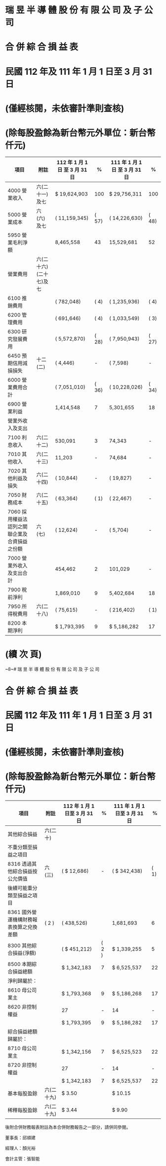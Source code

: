 # 瑞 昱 半 導 體 股 份 有 限 公 司 及 子 公 司

# 合 併 綜 合 損 益 表

# 民國 112 年及 111 年 1 月 1 日至 3 月 31 日

# (僅經核閱，未依審計準則查核)

# (除每股盈餘為新台幣元外單位：新台幣仟元)

|項目|附註|112 年 1 月 1 日 至 3 月 31 日|%|111 年 1 月 1 日 至 3 月 31 日|%|
|---|---|---|---|---|---|
|4000 營業收入|六(二十一)及七|$ 19,624,903|100|$ 29,756,311|100|
|5000 營業成本|六(六)及七|( 11,159,345)|( 57)|( 14,226,630)|( 48)|
|5950 營業毛利淨額| |8,465,558|43|15,529,681|52|
|營業費用|六(二十六) (二十七)及七| | | | |
|6100 推銷費用| |( 782,048)|( 4)|( 1,235,936)|( 4)|
|6200 管理費用| |( 691,646)|( 4)|( 1,033,549)|( 3)|
|6300 研究發展費用| |( 5,572,870)|( 28)|( 7,950,943)|( 27)|
|6450 預期信用減損損失|十二(二)|( 4,446)|-|( 7,598)|-|
|6000 營業費用合計| |( 7,051,010)|( 36)|( 10,228,026)|( 34)|
|6900 營業利益| |1,414,548|7|5,301,655|18|
|營業外收入及支出| | | | | |
|7100 利息收入|六(二十二)|530,091|3|74,343|-|
|7010 其他收入|六(二十三)|11,203|-|74,684|-|
|7020 其他利益及損失|六(二十四)|( 10,844)|-|( 19,827)|-|
|7050 財務成本|六(二十五)|( 63,364)|( 1)|( 22,467)|-|
|7060 採用權益法認列之關聯企業及合資損益之份額|六(七)|( 12,624)|-|( 5,704)|-|
|7000 營業外收入及支出合計| |454,462|2|101,029|-|
|7900 稅前淨利| |1,869,010|9|5,402,684|18|
|7950 所得稅費用|六(二十八)|( 75,615)|-|( 216,402)|( 1)|
|8200 本期淨利| |$ 1,793,395|9|$ 5,186,282|17|

# (續 次 頁)

~8~# 瑞 昱 半 導 體 股 份 有 限 公 司 及 子 公 司

# 合 併 綜 合 損 益 表

# 民國 112 年及 111 年 1 月 1 日至 3 月 31 日

# (僅經核閱，未依審計準則查核)

# (除每股盈餘為新台幣元外單位：新台幣仟元)

|項目|附註|112 年 1 月 1 日至 3 月 31 日|%|111 年 1 月 1 日至 3 月 31 日|%|
|---|---|---|---|---|---|
|其他綜合損益|六(二十)| | | | |
|不重分類至損益之項目| | | | | |
|8316 透過其他綜合損益按公允價值|六(三)|( $ 12,686)|-|( $ 342,438)|( 1)|
|後續可能重分類至損益之項目| | | | | |
|8361 國外營運機構財務報表換算之兌換差額|( 2 )|( 438,526)| |1,681,693|6|
|8300 其他綜合損益(淨額)| |( $ 451,212)|( 2 )|$ 1,339,255|5|
|8500 本期綜合損益總額| |$ 1,342,183|7|$ 6,525,537|22|
|淨利歸屬於：| | | | | |
|8610 母公司業主| |$ 1,793,368|9|$ 5,186,268|17|
|8620 非控制權益| |27|-|14|-|
| | |$ 1,793,395|9|$ 5,186,282|17|
|綜合損益總額歸屬於：| | | | | |
|8710 母公司業主| |$ 1,342,156|7|$ 6,525,523|22|
|8720 非控制權益| |27|-|14|-|
| | |$ 1,342,183|7|$ 6,525,537|22|
|基本每股盈餘|六(二十九)|$ 3.50| |$ 10.15| |
|稀釋每股盈餘|六(二十九)|$ 3.44| |$ 9.90| |

後附合併財務報表附註為本合併財務報告之一部分，請併同參閱。

董事長：邱順建

經理人：顏光裕

會計主管：張智能